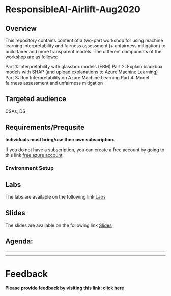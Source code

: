 # ResponsibleAI-Airlift-Aug2020

## Overview

This repository contains content of a two-part workshop for using machine learning interpretability and fairness assessment (+ unfairness mitigation) to build fairer and more transparent models. The different components of the workshop are as follows:

Part 1: Interpretability with glassbox models (EBM)
Part 2: Explain blackbox models with SHAP (and upload explanations to Azure Machine Learning)
Part 3: Run Interpretability on Azure Machine Learning
Part 4: Model fairness assessment and unfairness mitigation

## Targeted audience
CSAs, DS


## Requirements/Prequsite 
**Individuals must bring/use their own subscription.**

If you do not have a subscription, you can create a free account by going to this link [free azure account](https://azure.microsoft.com/en-gb/free/search/?&OCID=AID2000125_SEM_Xvn0NgAAAQ0pAAG6:20200629090126:s&msclkid=9c0eb6425d2b1b0b16dee8bba9187880&ef_id=Xvn0NgAAAQ0pAAG6:20200629090126:s&dclid=CLygivWXp-oCFUruUQod3UIHtA)

### Environment Setup 



## Labs 

The labs are available on the following link [Labs](https://github.com/mufajjul/aml-govsec2020-workshop/tree/master/labs)

## Slides
The slides are available on the following link [Slides](https://github.com/mufajjul/aml-govsec2020-workshop/tree/master/slides)



##  Agenda:
-----------

----

# Feedback 

**Please provide feedback by visiting this link: [click here ](https://forms.office.com/Pages/ResponsePage.aspx?id=v4j5cvGGr0GRqy180BHbRy65IxdWegNLmkUZoFUsoatUMko0SjZKSjFMNjFIUzQ0Q0RENTkzWlFDNS4u)**
